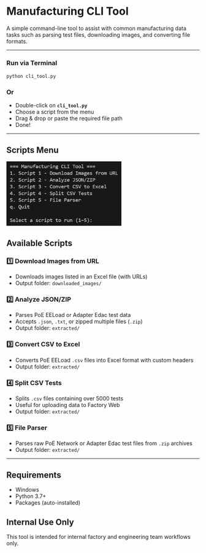# Manufacturing CLI Tool

A simple command-line tool to assist with common manufacturing data tasks such as parsing test files, downloading images, and converting file formats.

---
### Run via Terminal
```bash
python cli_tool.py
```

### Or

- Double-click on **`cli_tool.py`**
- Choose a script from the menu
- Drag & drop or paste the required file path
- Done!

---

## Scripts Menu

<img src="web%20images/menu_d.png" alt="CLI Menu" width="300"/>


## Available Scripts

### 1️⃣ Download Images from URL

- Downloads images listed in an Excel file (with URLs)
- Output folder: `downloaded_images/`

### 2️⃣ Analyze JSON/ZIP

- Parses PoE EELoad or Adapter Edac test data  
- Accepts `.json`, `.txt`, or zipped multiple files (`.zip`)
- Output folder: `extracted/`

### 3️⃣ Convert CSV to Excel

- Converts PoE EELoad `.csv` files into Excel format with custom headers
- Output folder: `extracted/`

### 4️⃣ Split CSV Tests

- Splits `.csv` files containing over 5000 tests  
- Useful for uploading data to Factory Web
- Output folder: `extracted/`  

### 5️⃣ File Parser

- Parses raw PoE Network or Adapter Edac test files from `.zip` archives
- Output folder: `extracted/`

---

## Requirements

- Windows
- Python 3.7+
- Packages (auto-installed)

## Internal Use Only

This tool is intended for internal factory and engineering team workflows only.
